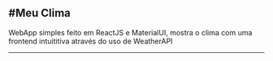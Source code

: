 #Meu Clima
---

WebApp simples feito em ReactJS e MaterialUI, mostra o clima com uma frontend intuititiva através do uso de WeatherAPI

---
